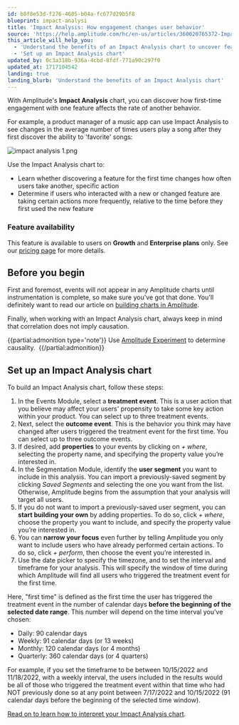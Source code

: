```yaml
---
id: b8f8e53d-f276-4605-b04a-fc677d29b5f8
blueprint: impact-analysi
title: 'Impact Analysis: How engagement changes user behavior'
source: 'https://help.amplitude.com/hc/en-us/articles/360020765372-Impact-Analysis-Track-how-first-time-engagement-changes-user-behavior'
this_article_will_help_you:
  - 'Understand the benefits of an Impact Analysis chart to uncover feature affects on user behavior'
  - 'Set up an Impact Analysis chart'
updated_by: 0c3a318b-936a-4cbd-8fdf-771a90c297f0
updated_at: 1717104542
landing: true
landing_blurb: 'Understand the benefits of an Impact Analysis chart'
---
```

With Amplitude's **Impact Analysis** chart, you can discover how first-time engagement with one feature affects the rate of another behavior. 

For example, a product manager of a music app can use Impact Analysis to see changes in the average number of times users play a song after they first discover the ability to 'favorite' songs:

![impact analysis 1.png](/docs/output/img/impact-analysis/impact-analysis-1-png.png)

Use the Impact Analysis chart to:

* Learn whether discovering a feature for the first time changes how often users take another, specific action
* Determine if users who interacted with a new or changed feature are taking certain actions more frequently, relative to the time before they first used the new feature

### Feature availability

This feature is available to users on **Growth** and **Enterprise plans** only. See our [pricing page](https://amplitude.com/pricing) for more details.

## Before you begin

First and foremost, events will not appear in any Amplitude charts until instrumentation is complete, so make sure you've got that done. You'll definitely want to read our article on [building charts in Amplitude](/docs/get-started/helpful-definitions).

Finally, when working with an Impact Analysis chart, always keep in mind that correlation does not imply causation. 

{{partial:admonition type='note'}}
 Use [Amplitude Experiment](/docs/experiment/overview) to determine causality. 
{{/partial:admonition}}

## Set up an Impact Analysis chart

To build an Impact Analysis chart, follow these steps:

1. In the Events Module, select a **treatment event**. This is a user action that you believe may affect your users' propensity to take some key action within your product. You can select up to three treatment events.
2. Next, select the **outcome event**. This is the behavior you think may have changed after users triggered the treatment event for the first time. You can select up to three outcome events.
3. If desired, add **properties** to your events by clicking on *+ where*, selecting the property name, and specifying the property value you’re interested in.
4. In the Segmentation Module, identify the **user segment** you want to include in this analysis. You can import a previously-saved segment by clicking *Saved Segments* and selecting the one you want from the list. Otherwise, Amplitude begins from the assumption that your analysis will target all users.
5. If you do not want to import a previously-saved user segment, you can **start building your own** by adding properties. To do so, click *+ where*, choose the property you want to include, and specify the property value you’re interested in.
6. You can **narrow your focus** even further by telling Amplitude you only want to include users who have already performed certain actions. To do so, click *+ perform*, then choose the event you’re interested in.
7. Use the date picker to specify the timezone, and to set the interval and timeframe for your analysis. This will specify the window of time during which Amplitude will find all users who triggered the treatment event for the first time.  
  
Here, "first time" is defined as the first time the user has triggered the treatment event in the number of calendar days **before the beginning of the selected date range**. This number will depend on the time interval you've chosen:

* Daily: 90 calendar days
* Weekly: 91 calendar days (or 13 weeks)
* Monthly: 120 calendar days (or 4 months)
* Quarterly: 360 calendar days (or 4 quarters)

For example, if you set the timeframe to be between 10/15/2022 and 11/18/2022, with a weekly interval, the users included in the results would be all of those who triggered the treatment event within that time who had NOT previously done so at any point between 7/17/2022 and 10/15/2022 (91 calendar days before the beginning of the selected time window). 

[Read on to learn how to interpret your Impact Analysis chart](/docs/analytics/charts/impact-analysis/impact-analysis-interpret).